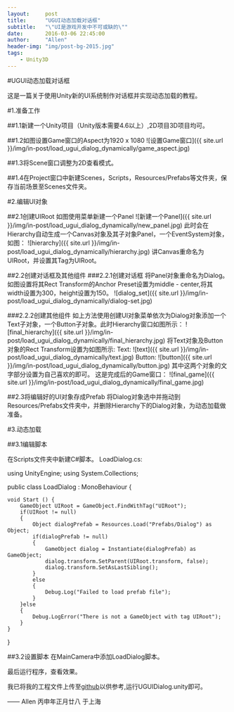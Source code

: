 ```yaml
---
layout:     post
title:      "UGUI动态加载对话框"
subtitle:   "\"UI是游戏开发中不可或缺的\""
date:       2016-03-06 22:45:00
author:     "Allen"
header-img: "img/post-bg-2015.jpg"
tags:
    - Unity3D
---
```


#UGUI动态加载对话框

这是一篇关于使用Unity新的UI系统制作对话框并实现动态加载的教程。

#1.准备工作

##1.1新建一个Unity项目（Unity版本需要4.6以上）,2D项目3D项目均可。

##1.2如图设置Game窗口的Aspect为1920 x 1080
![设置Game窗口]({{ site.url }}/img/in-post/load_ugui_dialog_dynamically/game_aspect.jpg)

##1.3将Scene窗口调整为2D查看模式。

##1.4在Project窗口中新建Scenes，Scripts，Resources/Prefabs等文件夹，保存当前场景至Scenes文件夹。

#2.编辑UI对象

##2.1创建UIRoot
如图使用菜单新建一个Panel
![新建一个Panel]({{ site.url }}/img/in-post/load_ugui_dialog_dynamically/new_panel.jpg)
此时会在Hierarchy自动生成一个Canvas对象及其子对象Panel，一个EventSystem对象，如图：
![hierarchy]({{ site.url }}/img/in-post/load_ugui_dialog_dynamically/hierarchy.jpg)
讲Canvas重命名为UIRoot，并设置其Tag为UIRoot。

##2.2创建对话框及其他组件
###2.2.1创建对话框
将Panel对象重命名为Dialog。如图设置将其Rect Transform的Anchor Preset设置为middle - center,将其width设置为300，height设置为150。
![dialog_set]({{ site.url }}/img/in-post/load_ugui_dialog_dynamically/dialog-set.jpg)

###2.2.2创建其他组件
如上方法使用创建UI对象菜单依次为Dialog对象添加一个Text子对象，一个Button子对象。此时Hierarchy窗口如图所示：
![final_hierarchy]({{ site.url }}/img/in-post/load_ugui_dialog_dynamically/final_hierarchy.jpg)
将Text对象及Button对象的Rect Transform设置为如图所示:
Text:
![text]({{ site.url }}/img/in-post/load_ugui_dialog_dynamically/text.jpg)
Button:
![button]({{ site.url }}/img/in-post/load_ugui_dialog_dynamically/button.jpg)
其中这两个对象的文字部分设置为自己喜欢的即可。
这是完成后的Game窗口：
![final_game]({{ site.url }}/img/in-post/load_ugui_dialog_dynamically/final_game.jpg)

##2.3将编辑好的UI对象存成Prefab
将Dialog对象选中并拖动到Resources/Prefabs文件夹中，并删除Hierarchy下的Dialog对象，为动态加载做准备。

#3.动态加载

##3.1编辑脚本

在Scripts文件夹中新建C#脚本。
LoadDialog.cs:

using UnityEngine;
using System.Collections;

public class LoadDialog : MonoBehaviour {
	
	void Start () {
		GameObject UIRoot = GameObject.FindWithTag("UIRoot");
		if(UIRoot != null)
		{
            Object dialogPrefab = Resources.Load("Prefabs/Dialog") as Object;
			if(dialogPrefab != null)
			{
				GameObject dialog = Instantiate(dialogPrefab) as GameObject;
				dialog.transform.SetParent(UIRoot.transform, false);
                dialog.transform.SetAsLastSibling();
            }
            else
            {
                Debug.Log("Failed to load prefab file");
            }
		}else
		{
            Debug.LogError("There is not a GameObject with tag UIRoot");
		}
	}
}


##3.2设置脚本
在MainCamera中添加LoadDialog脚本。

最后运行程序，查看效果。

我已将我的工程文件上传至[github](https://github.com/AllenKashiwa/StudyUnity)以供参考,运行UGUIDialog.unity即可。

—— Allen 丙申年正月廿八 于上海